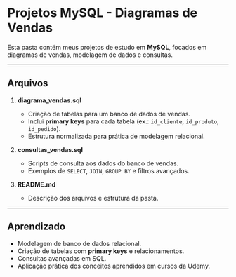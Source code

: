 # Projetos MySQL - Diagramas de Vendas

Esta pasta contém meus projetos de estudo em **MySQL**, focados em diagramas de vendas, modelagem de dados e consultas.

---

## Arquivos

1. **diagrama_vendas.sql**  
   - Criação de tabelas para um banco de dados de vendas.  
   - Inclui **primary keys** para cada tabela (ex.: `id_cliente`, `id_produto`, `id_pedido`).  
   - Estrutura normalizada para prática de modelagem relacional.

2. **consultas_vendas.sql**  
   - Scripts de consulta aos dados do banco de vendas.  
   - Exemplos de `SELECT`, `JOIN`, `GROUP BY` e filtros avançados.

3. **README.md**  
   - Descrição dos arquivos e estrutura da pasta.  

---

## Aprendizado
- Modelagem de banco de dados relacional.  
- Criação de tabelas com **primary keys** e relacionamentos.  
- Consultas avançadas em SQL.  
- Aplicação prática dos conceitos aprendidos em cursos da Udemy.
